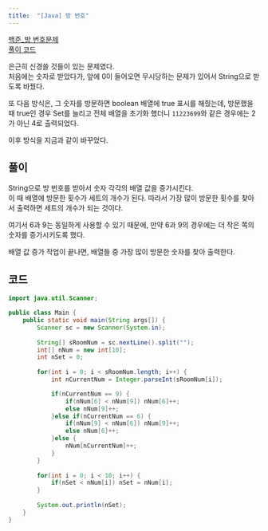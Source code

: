 ```yaml
---
title:  "[Java] 방 번호"
---
```


[백준_방 번호문제](https://www.acmicpc.net/problem/1475)  
[풀이 코드](https://github.com/2ssue/Algorithm/blob/master/Baekjoon/1475.java)  
  
은근히 신경쓸 것들이 있는 문제였다.  
처음에는 숫자로 받았다가, 앞에 0이 들어오면 무시당하는 문제가 있어서 String으로 받도록 바꿨다.  
  
또 다음 방식은, 그 숫자를 방문하면 boolean 배열에 true 표시를 해줬는데, 방문했을 때 true인 경우 Set를 늘리고 전체 배열을 초기화 했더니 `11223699`와 같은 경우에는 2가 아닌 4로 출력되었다.  
  
이후 방식을 지금과 같이 바꾸었다.  
  
## 풀이

String으로 방 번호를 받아서 숫자 각각의 배열 값을 증가시킨다.  
이 때 배열에 방문한 횟수가 세트의 개수가 된다. 따라서 가장 많이 방문한 횟수를 찾아서 출력하면 세트의 개수가 되는 것이다.  
  
여기서 6과 9는 동일하게 사용할 수 있기 때문에, 만약 6과 9의 경우에는 더 작은 쪽의 숫자를 증가시키도록 했다.  
  
배열 값 증가 작업이 끝나면, 배열들 중 가장 많이 방문한 숫자를 찾아 출력한다.  

## 코드

```java
import java.util.Scanner;

public class Main {
	public static void main(String args[]) {
		Scanner sc = new Scanner(System.in);
		
		String[] sRoomNum = sc.nextLine().split("");
		int[] nNum = new int[10];
		int nSet = 0;
		
		for(int i = 0; i < sRoomNum.length; i++) {
			int nCurrentNum = Integer.parseInt(sRoomNum[i]);

			if(nCurrentNum == 9) {
				if(nNum[6] < nNum[9]) nNum[6]++;
				else nNum[9]++;
			}else if(nCurrentNum == 6) {
				if(nNum[9] < nNum[6]) nNum[9]++;
				else nNum[6]++;
			}else {
				nNum[nCurrentNum]++;
			}
		}
		
		for(int i = 0; i < 10; i++) {
			if(nSet < nNum[i]) nSet = nNum[i];
		}
		
		System.out.println(nSet);
	}
}
``` 
